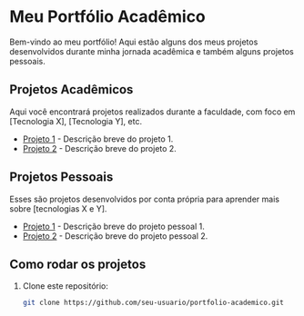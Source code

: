 # Meu Portfólio Acadêmico

Bem-vindo ao meu portfólio! Aqui estão alguns dos meus projetos desenvolvidos durante minha jornada acadêmica e também alguns projetos pessoais.

## Projetos Acadêmicos
Aqui você encontrará projetos realizados durante a faculdade, com foco em [Tecnologia X], [Tecnologia Y], etc.

- [Projeto 1](./academicos/projeto1) - Descrição breve do projeto 1.
- [Projeto 2](./academicos/projeto2) - Descrição breve do projeto 2.

## Projetos Pessoais
Esses são projetos desenvolvidos por conta própria para aprender mais sobre [tecnologias X e Y].

- [Projeto 1](./pessoais/projeto1) - Descrição breve do projeto pessoal 1.
- [Projeto 2](./pessoais/projeto2) - Descrição breve do projeto pessoal 2.

## Como rodar os projetos
1. Clone este repositório:
   ```bash
   git clone https://github.com/seu-usuario/portfolio-academico.git

